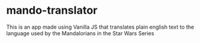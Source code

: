 # mando-translator

This is an app made using Vanilla JS that translates plain english text to the language used by the Mandalorians in the Star Wars Series
